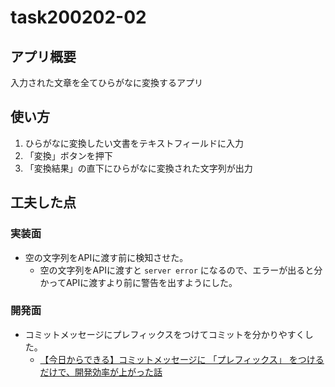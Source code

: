 #  task200202-02  
  
## アプリ概要  
入力された文章を全てひらがなに変換するアプリ  
  
## 使い方  
1. ひらがなに変換したい文書をテキストフィールドに入力  
2. 「変換」ボタンを押下  
3. 「変換結果」の直下にひらがなに変換された文字列が出力  
    
## 工夫した点  
  
### 実装面  
- 空の文字列をAPIに渡す前に検知させた。  
    - 空の文字列をAPIに渡すと `server error` になるので、エラーが出ると分かってAPIに渡すより前に警告を出すようにした。  
  
### 開発面  
- コミットメッセージにプレフィックスをつけてコミットを分かりやすくした。
    - [【今日からできる】コミットメッセージに 「プレフィックス」 をつけるだけで、開発効率が上がった話](https://qiita.com/numanomanu/items/45dd285b286a1f7280ed)
